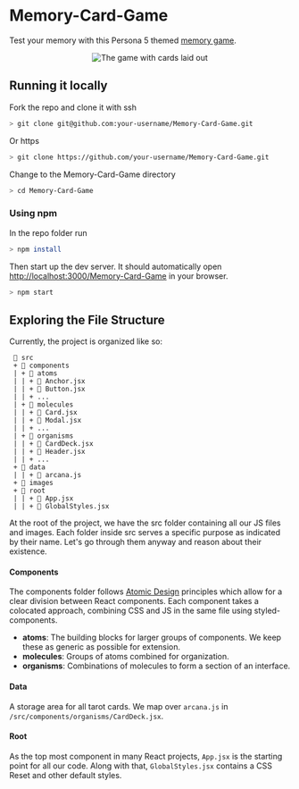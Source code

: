 # Memory-Card-Game

Test your memory with this Persona 5 themed [memory game](https://anordinaryusername.github.io/Memory-Card-Game/).

<div align="center">
        <img alt="The game with cards laid out" src="https://i.imgur.com/05GQ8WK_d.webp?maxwidth=1520&fidelity=grand">
</div>

## Running it locally

Fork the repo and clone it with ssh

```bash
> git clone git@github.com:your-username/Memory-Card-Game.git
```

Or https

```bash
> git clone https://github.com/your-username/Memory-Card-Game.git
```

Change to the Memory-Card-Game directory

```bash
> cd Memory-Card-Game
```

### Using npm

In the repo folder run

```bash
> npm install
```

Then start up the dev server. It should automatically open [http://localhost:3000/Memory-Card-Game](http://localhost:3000/Memory-Card-Game) in your browser.

```bash
> npm start
```

## Exploring the File Structure

Currently, the project is organized like so:

```
 📁 src
 + 📁 components
 | + 📁 atoms
 | | + 💾 Anchor.jsx
 | | + 💾 Button.jsx
 | | + ...
 | + 📁 molecules
 | | + 💾 Card.jsx
 | | + 💾 Modal.jsx
 | | + ...
 | + 📁 organisms
 | | + 💾 CardDeck.jsx
 | | + 💾 Header.jsx
 | | + ...
 + 📁 data
 | | + 💾 arcana.js
 + 📁 images
 + 📁 root
 | | + 💾 App.jsx
 | | + 💾 GlobalStyles.jsx
```

At the root of the project, we have the src folder containing all our JS files and images. Each
folder inside src serves a specific purpose as indicated by their name. Let's go through them anyway
and reason about their existence.

#### Components

The components folder follows [Atomic Design](https://bradfrost.com/blog/post/atomic-web-design/) principles which allow for a clear division between React components. Each component takes a colocated
approach, combining CSS and JS in the same file using styled-components.

- **atoms**: The building blocks for larger groups of components. We keep these as generic as possible
  for extension.
- **molecules**: Groups of atoms combined for organization.
- **organisms**: Combinations of molecules to form a section of an interface.

#### Data

A storage area for all tarot cards. We map over `arcana.js` in `/src/components/organisms/CardDeck.jsx`.

#### Root

As the top most component in many React projects, `App.jsx` is the starting point for all our code.
Along with that, `GlobalStyles.jsx` contains a CSS Reset and other default styles.
